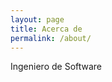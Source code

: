 ```yaml
---
layout: page
title: Acerca de
permalink: /about/
---
```


Ingeniero de Software

<!--
### Más información

A place to include any other types of information that you'd like to include about yourself.
-->
